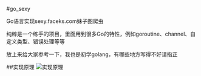 #go_sexy

Go语言实现sexy.faceks.com妹子图爬虫

纯粹是一个练手的项目，里面用到很多Go的特性，例如goroutine、channel、自定义类型、错误处理等等

放上来给大家参考一下，我也是初学golang，有哪些地方写得不好请指正

##实现原理
![实现原理](http://img2.ph.126.net/X9fKuuGPMw-M11JjEG_xeQ==/3782460737138245448.png)